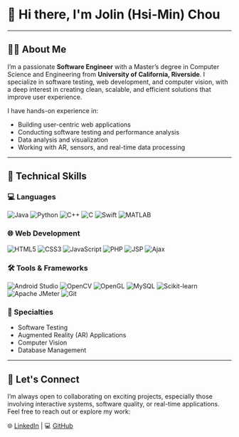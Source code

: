 # 👋 Hi there, I'm Jolin (Hsi-Min) Chou

---

## 👩‍💻 About Me

I’m a passionate **Software Engineer** with a Master’s degree in Computer Science and Engineering from **University of California, Riverside**. I specialize in software testing, web development, and computer vision, with a deep interest in creating clean, scalable, and efficient solutions that improve user experience.

I have hands-on experience in:
- Building user-centric web applications
- Conducting software testing and performance analysis
- Data analysis and visualization
- Working with AR, sensors, and real-time data processing

---

## 🧠 Technical Skills

### 💻 Languages
![Java](https://img.shields.io/badge/Java-%23ED8B00.svg?style=flat&logo=java&logoColor=white)
![Python](https://img.shields.io/badge/Python-%2314354C.svg?style=flat&logo=python&logoColor=white)
![C++](https://img.shields.io/badge/C++-%2300599C.svg?style=flat&logo=c%2B%2B&logoColor=white)
![C](https://img.shields.io/badge/C-%2300599C.svg?style=flat&logo=c&logoColor=white)
![Swift](https://img.shields.io/badge/Swift-FA7343?style=flat&logo=swift&logoColor=white)
![MATLAB](https://img.shields.io/badge/MATLAB-%23e16737.svg?style=flat)

### 🌐 Web Development
![HTML5](https://img.shields.io/badge/HTML5-%23E34F26.svg?style=flat&logo=html5&logoColor=white)
![CSS3](https://img.shields.io/badge/CSS3-%231572B6.svg?style=flat&logo=css3&logoColor=white)
![JavaScript](https://img.shields.io/badge/JavaScript-%23F7DF1E.svg?style=flat&logo=javascript&logoColor=black)
![PHP](https://img.shields.io/badge/PHP-%23777BB4.svg?style=flat&logo=php&logoColor=white)
![JSP](https://img.shields.io/badge/JSP-%23f44336.svg?style=flat)
![Ajax](https://img.shields.io/badge/Ajax-%2300BFFF.svg?style=flat)

### 🛠️ Tools & Frameworks
![Android Studio](https://img.shields.io/badge/Android%20Studio-%233DDC84.svg?style=flat&logo=android-studio&logoColor=white)
![OpenCV](https://img.shields.io/badge/OpenCV-%23004888.svg?style=flat&logo=opencv&logoColor=white)
![OpenGL](https://img.shields.io/badge/OpenGL-5586A4?style=flat&logo=opengl&logoColor=white)
![MySQL](https://img.shields.io/badge/MySQL-%2300f.svg?style=flat&logo=mysql&logoColor=white)
![Scikit-learn](https://img.shields.io/badge/scikit--learn-%23F7931E.svg?style=flat&logo=scikit-learn&logoColor=white)
![Apache JMeter](https://img.shields.io/badge/JMeter-%23D22128.svg?style=flat&logo=apache&logoColor=white)
![Git](https://img.shields.io/badge/Git-%23F05033.svg?style=flat&logo=git&logoColor=white)

### 🎯 Specialties
- Software Testing  
- Augmented Reality (AR) Applications  
- Computer Vision  
- Database Management

---

## 🚀 Let's Connect

I’m always open to collaborating on exciting projects, especially those involving interactive systems, software quality, or real-time applications. Feel free to reach out or explore my work:

🌐 [LinkedIn](https://linkedin.com/in/hsi-min-chou) | 💻 [GitHub](https://github.com/jolinchou123)

<!--
**jolinchou123/jolinchou123** is a ✨ _special_ ✨ repository because its `README.md` (this file) appears on your GitHub profile.

Here are some ideas to get you started:

- 🔭 I’m currently working on ...
- 🌱 I’m currently learning ...
- 👯 I’m looking to collaborate on ...
- 🤔 I’m looking for help with ...
- 💬 Ask me about ...
- 📫 How to reach me: ...
- 😄 Pronouns: ...
- ⚡ Fun fact: ...
-->
